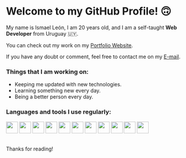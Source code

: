 # Welcome to my GitHub Profile! 🙃
My name is Ismael León, I am 20 years old, and I am a self-taught **Web Developer** from Uruguay 🇺🇾.
<br />

You can check out my work on my [Portfolio Website](https://ismaelleon.github.io).

If you have any doubt or comment, feel free to contact me on my [E-mail](mailto:Ismaelleon@protonmail.com).
<br />

### Things that I am working on:
 - Keeping me updated with new technologies.
 - Learning something new every day.
 - Being a better person every day.

### Languages and tools I use regularly:
<div>
  <img src="https://cdn.jsdelivr.net/gh/devicons/devicon/icons/css3/css3-plain-wordmark.svg" width="32px" />
  <img src="https://cdn.jsdelivr.net/gh/devicons/devicon/icons/flask/flask-original.svg" width="32px" />
  <img src="https://cdn.jsdelivr.net/gh/devicons/devicon/icons/graphql/graphql-plain.svg" width="32px" />
  <img src="https://cdn.jsdelivr.net/gh/devicons/devicon/icons/html5/html5-original.svg" width="32px" />
  <img src="https://cdn.jsdelivr.net/gh/devicons/devicon/icons/javascript/javascript-plain.svg" width="32px" />
  <img src="https://cdn.jsdelivr.net/gh/devicons/devicon/icons/mongodb/mongodb-original.svg" width="32px" />
  <img src="https://cdn.jsdelivr.net/gh/devicons/devicon/icons/nodejs/nodejs-original.svg" width="32px" />
  <img src="https://cdn.jsdelivr.net/gh/devicons/devicon/icons/python/python-original.svg" width="32px" />
  <img src="https://cdn.jsdelivr.net/gh/devicons/devicon/icons/react/react-original.svg" width="32px" />
  <img src="https://cdn.jsdelivr.net/gh/devicons/devicon/icons/typescript/typescript-original.svg" width="32px" />
  <img src="https://cdn.jsdelivr.net/gh/devicons/devicon/icons/vim/vim-original.svg" width="32px" />
</div>
<br />

Thanks for reading!
